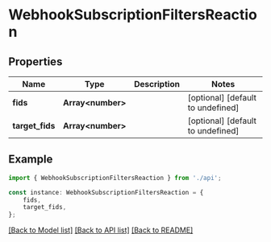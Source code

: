 # WebhookSubscriptionFiltersReaction


## Properties

Name | Type | Description | Notes
------------ | ------------- | ------------- | -------------
**fids** | **Array&lt;number&gt;** |  | [optional] [default to undefined]
**target_fids** | **Array&lt;number&gt;** |  | [optional] [default to undefined]

## Example

```typescript
import { WebhookSubscriptionFiltersReaction } from './api';

const instance: WebhookSubscriptionFiltersReaction = {
    fids,
    target_fids,
};
```

[[Back to Model list]](../README.md#documentation-for-models) [[Back to API list]](../README.md#documentation-for-api-endpoints) [[Back to README]](../README.md)
